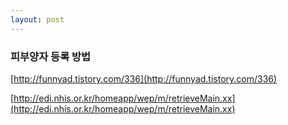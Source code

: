 ```yaml
---
layout: post
---
```


### 피부양자 등록 방법  

[http://funnyad.tistory.com/336](http://funnyad.tistory.com/336)  
  
  
[http://edi.nhis.or.kr/homeapp/wep/m/retrieveMain.xx](http://edi.nhis.or.kr/homeapp/wep/m/retrieveMain.xx)  

